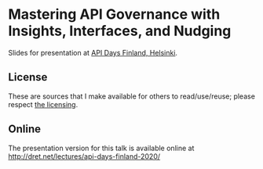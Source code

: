 # Mastering API Governance with Insights, Interfaces, and Nudging

Slides for presentation at [API Days Finland, Helsinki](https://www.apidays.fi/).

## License

These are sources that I make available for others to read/use/reuse; please respect [the licensing](../LICENSE).


## Online

The presentation version for this talk is available online at http://dret.net/lectures/api-days-finland-2020/
